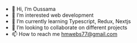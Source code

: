 - 👋 Hi, I’m Oussama
- 👀 I’m interested web development
- 🌱 I’m currently learning Typescript, Redux, Nextjs
- 💞️ I’m looking to collaborate on different projects
- 📫 How to reach me hmwebs77@gmail.com

<!---
hmdevelop77/hmdevelop77 is a ✨ special ✨ repository because its `README.md` (this file) appears on your GitHub profile.
You can click the Preview link to take a look at your changes.
--->
